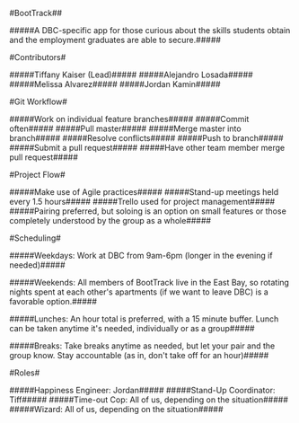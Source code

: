 #BootTrack##

#####A DBC-specific app for those curious about the skills students obtain and the employment graduates are able to secure.#####

#Contributors#

#####Tiffany Kaiser (Lead)#####
#####Alejandro Losada#####
#####Melissa Alvarez#####
#####Jordan Kamin#####

#Git Workflow#

#####Work on individual feature branches#####
#####Commit often#####
#####Pull master#####
#####Merge master into branch#####
#####Resolve conflicts#####
#####Push to branch#####
#####Submit a pull request#####
#####Have other team member merge pull request#####

#Project Flow#

#####Make use of Agile practices#####
#####Stand-up meetings held every 1.5 hours#####
#####Trello used for project management#####
#####Pairing preferred, but soloing is an option on small features or those completely understood by the group as a whole#####

#Scheduling#

#####Weekdays: Work at DBC from 9am-6pm (longer in the evening if needed)#####

#####Weekends: All members of BootTrack live in the East Bay, so rotating nights spent at each other's apartments (if we want to leave DBC) is a favorable option.#####

#####Lunches: An hour total is preferred, with a 15 minute buffer. Lunch can be taken anytime it's needed, individually or as a group#####

#####Breaks: Take breaks anytime as needed, but let your pair and the group know. Stay accountable (as in, don't take off for an hour)#####

#Roles#

#####Happiness Engineer: Jordan#####
#####Stand-Up Coordinator: Tiff#####
#####Time-out Cop: All of us, depending on the situation#####
#####Wizard: All of us, depending on the situation#####


